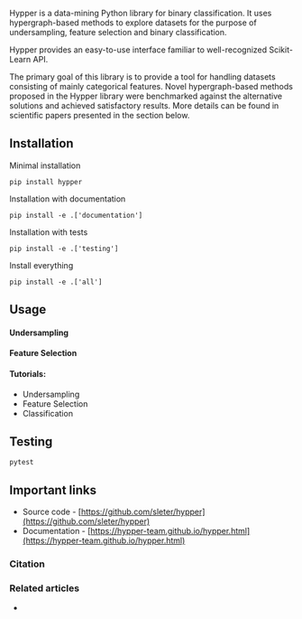 Hypper is a data-mining Python library for binary classification. It uses hypergraph-based methods to explore datasets for the purpose of undersampling, feature selection and binary classification.

Hypper provides an easy-to-use interface familiar to well-recognized Scikit-Learn API. 

The primary goal of this library is to provide a tool for handling datasets consisting of mainly categorical features. Novel hypergraph-based methods proposed in the Hypper library were benchmarked against the alternative solutions and achieved satisfactory results. More details can be found in scientific papers presented in the section below.

## Installation
Minimal installation
```
pip install hypper
```
Installation with documentation
```
pip install -e .['documentation']
```
Installation with tests
```
pip install -e .['testing']
```
Install everything
```
pip install -e .['all']
```
## Usage
#### Undersampling
#### Feature Selection

#### Tutorials:
* Undersampling
* Feature Selection
* Classification
## Testing
```
pytest
```
## Important links
* Source code - [https://github.com/sleter/hypper](https://github.com/sleter/hypper)
* Documentation - [https://hypper-team.github.io/hypper.html](https://hypper-team.github.io/hypper.html)

### Citation

### Related articles
* 